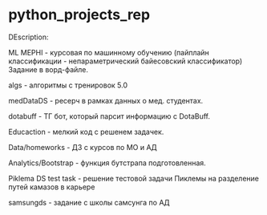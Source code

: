 # python_projects_rep

DEscription:

ML MEPHI - курсовая по машинному обучению (пайплайн классификации - непараметрический байесовский классификатор)
Задание в ворд-файле.

algs - алгоритмы с тренировок 5.0

medDataDS - ресерч в рамках данных о мед. студентах.

dotabuff - ТГ бот, который парсит информацию с DotaBuff.

Educaction - мелкий код с решенем задачек.

Data/homeworks - ДЗ с курсов по МО и АД

Analytics/Bootstrap - функция бутстрапа подготовленная.

Piklema DS test task - решение тестовой задачи Пиклемы на разделение путей камазов в карьере

samsungds - задание с школы самсунга по АД